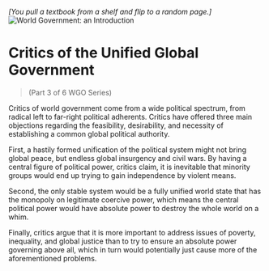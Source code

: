 *[You pull a textbook from a shelf and flip to a random page.]*  
![World Government: an Introduction](/resources/lore/textbookgov25.png)

# Critics of the Unified Global Government
> (Part 3 of 6 WGO Series)

Critics of world government come from a wide political spectrum, from radical left to far-right political adherents. Critics have offered three main objections regarding the feasibility, desirability, and necessity of establishing a common global political authority. 

First, a hastily formed unification of the political system might not bring global peace, but endless global insurgency and civil wars. By having a central figure of political power, critics claim, it is inevitable that minority groups would end up trying to gain independence by violent means. 

Second, the only stable system would be a fully unified world state that has the monopoly on legitimate coercive power, which means the central political power would have absolute power to destroy the whole world on a whim. 

Finally, critics argue that it is more important to address issues of poverty, inequality, and global justice than to try to ensure an absolute power governing above all, which in turn would potentially just cause more of the aforementioned problems.
